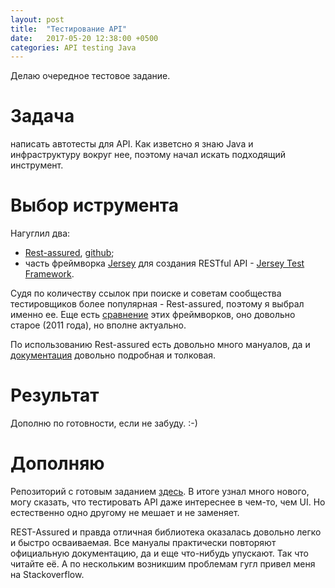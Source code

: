 ```yaml
---
layout: post
title:  "Тестирование API"
date:   2017-05-20 12:38:00 +0500
categories: API testing Java
---
```


Делаю очередное тестовое задание.
# Задача 

написать автотесты для API. Как изветсно я знаю Java и инфраструктуру вокруг нее, поэтому начал искать подходящий инструмент.

# Выбор иструмента

Нагуглил два:
- [Rest-assured](http://rest-assured.io), [github](https://github.com/rest-assured/rest-assured);
- часть фреймворка [Jersey](https://jersey.github.io) для создания RESTful API - [Jersey Test Framework](https://github.com/jersey/jersey/tree/master/test-framework).

Судя по количеству ссылок при поиске и советам сообщества тестировщиков более популярная - Rest-assured, поэтому я выбрал именно ее.
Еще есть [сравнение](https://www.hascode.com/2011/09/rest-assured-vs-jersey-test-framework-testing-your-restful-web-services/#Using_Jersey-Test-Framework) этих фреймворков, оно довольно старое (2011 года), но вполне актуально.

По использованию Rest-assured есть довольно много мануалов, да и [документация](https://github.com/rest-assured/rest-assured/wiki/Usage) довольно подробная и толковая.

# Результат

Дополню по готовности, если не забуду. :-)

# Дополняю

Репозиторий с готовым заданием [здесь](https://github.com/demshin/Xsolla-Promotions-API-Testing). В итоге узнал много нового, могу сказать, что теcтировать API даже интереснее в чем-то, чем UI. Но естественно одно другому не мешает и не заменяет.

REST-Assured и правда отличная библиотека оказалась довольно легко и быстро осваиваемая. Все мануалы практически повторяют официальную документацию, да и еще что-нибудь упускают. Так что читайте её. А по нескольким возникшим проблемам гугл привел меня на Stackoverflow.
